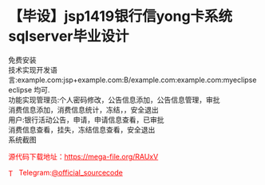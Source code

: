 # 【毕设】jsp1419银行信yong卡系统sqlserver毕业设计

免费安装<br>技术实现开发语言:example.com:jsp+example.com:B/example.com:example.com:myeclipse eclipse 均可.<br>功能实现管理员:个人密码修改，公告信息添加，公告信息管理，审批<br>消费信息添加，消费信息统计，冻结，，安全退出<br>用户:银行活动公告，申请，申请信息查看，已审批<br>消费信息查看，挂失，冻结信息查看，安全退出<br>系统截图 <br>


<p style="color: red;">源代码下载地址：<a href="https://mega-file.org/RAUxV" style="color: red;">https://mega-file.org/RAUxV</a></p><p style="color: red;"><img src="https://cdn-icons-png.flaticon.com/512/2111/2111646.png" alt="Telegram Icon" style="width: 16px; vertical-align: middle; margin-right: 5px;">Telegram:<a href="https://t.me/official_sourcecode" style="color: red;">@official_sourcecode</a></p>